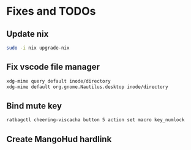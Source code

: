 # Fixes and TODOs

## Update nix

```bash
sudo -i nix upgrade-nix
```

## Fix vscode file manager

```bash
xdg-mime query default inode/directory
xdg-mime default org.gnome.Nautilus.desktop inode/directory
```

## Bind mute key

```bash
ratbagctl cheering-viscacha button 5 action set macro key_numlock
```

## Create MangoHud hardlink
